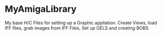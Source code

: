 # MyAmigaLibrary
My base H/C Files for setting up a Graphic appliation.  Create Views, load IFF files, grab images from IFF Files, Set up GELS and creating BOBS
